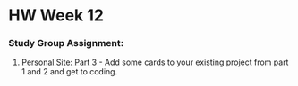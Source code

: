 # HW Week 12

### Study Group Assignment:
1. [Personal Site: Part 3](https://github.com/nss-nightclass-projects/personal-bio-site-instructions/blob/master/personal-bio-site-03.md) - Add some cards to your existing project from part 1 and 2 and get to coding.
